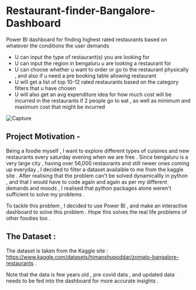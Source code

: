 # Restaurant-finder-Bangalore-Dashboard
Power BI dashboard for finding highest rated restaurants based on whatever the conditions the user demands

* U can input the type of restaurant(s) you are looking for 
* U can input the region in bengaluru u are looking a restaurant for 
* U can choose whether u want to order or go to the restaurant physically , and also if u need a pre booking table allowing restaurant 
* U will get a list of top 10-12 rated restaurants based on the category filters that u have chosen 
* U will also get an avg expenditure idea for how much cost will be incurred in the restaurants if 2 people go to eat , as well as minimum and maximum cost that might be incurred 

![Capture](https://user-images.githubusercontent.com/86561124/228936450-7c189aef-af75-4c35-9e50-844397617956.JPG)

## Project Motivation - 

Being a foodie myself , I want to explore different types of cuisines and new restaurants every saturday evening when we are free . Since bengaluru is a very large city , having over 56,000 restaurants and still newer ones coming up everyday , I decided to filter a dataset availaible to me from the kaggle site . After realising that the problem can't be solved dynamicallly in python , and that I would have to code again and again as per my different demands and moods , I realised that python packages alone weren't sufficient to solve my problems .

To tackle this problem , I decided to use Power BI , and make an interactive dashboard to solve this problem . Hope this solves the real life problems of other foodies too . 

## The Dataset :

The dataset is taken from the Kaggle site : https://www.kaggle.com/datasets/himanshupoddar/zomato-bangalore-restaurants .

Note that the data is few years old , pre covid data , and updated data needs to be fed into the dashboard for more accurate insights . 
